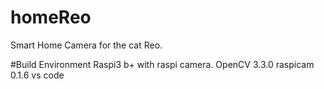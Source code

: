 # homeReo
Smart Home Camera for the cat Reo.

#Build Environment
Raspi3 b+ with raspi camera.
OpenCV 3.3.0
raspicam 0.1.6
vs code
